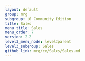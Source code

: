 ```yaml
---
layout: default
group: mrg
subgroup: 10_Community Edition
title: Sales
menu_title: Sales
menu_order: 7
version: 2.2
level3_menu_node: level3parent
level3_subgroup: Sales
github_link: mrg/ce/Sales/Sales.md
---
```

